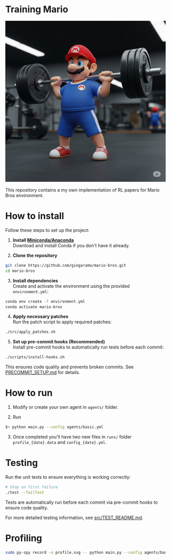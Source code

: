 # Training Mario

![mario](./media/images/training_mario.png)

This repository contains a my own implementation of RL papers for Mario Bros environment.

# How to install

Follow these steps to set up the project:

1. **Install [Miniconda/Anaconda](https://docs.conda.io/en/latest/miniconda.html)**  
  Download and install Conda if you don't have it already.

2. **Clone the repository**  
  ```bash
  git clone https://github.com/gingaramo/mario-bros.git
  cd mario-bros
  ```

3. **Install dependencies**  
  Create and activate the environment using the provided `environment.yml`:
  ```bash
  conda env create -f environment.yml
  conda activate mario-bros
  ```

4. **Apply necessary patches**  
  Run the patch script to apply required patches:
  ```bash
  ./src/apply_patches.sh
  ```

5. **Set up pre-commit hooks (Recommended)**  
  Install pre-commit hooks to automatically run tests before each commit:
  ```bash
  ./scripts/install-hooks.sh
  ```
  This ensures code quality and prevents broken commits. See [PRECOMMIT_SETUP.md](PRECOMMIT_SETUP.md) for details.

# How to run

1) Modify or create your own agent in `agents/` folder.

2) Run

```bash
$> python main.py --config agents/basic.yml
```

3) Once completed you'll have two new files in `runs/` folder `profile_{date}.data` and `config_{date}.yml`.

# Testing

Run the unit tests to ensure everything is working correctly:

```bash
# Stop on first failure
./test --failfast
```

Tests are automatically run before each commit via pre-commit hooks to ensure code quality.

For more detailed testing information, see [src/TEST_README.md](src/TEST_README.md).

# Profiling

```bash
sudo py-spy record -o profile.svg -- python main.py --config agents/basic.yaml
```

